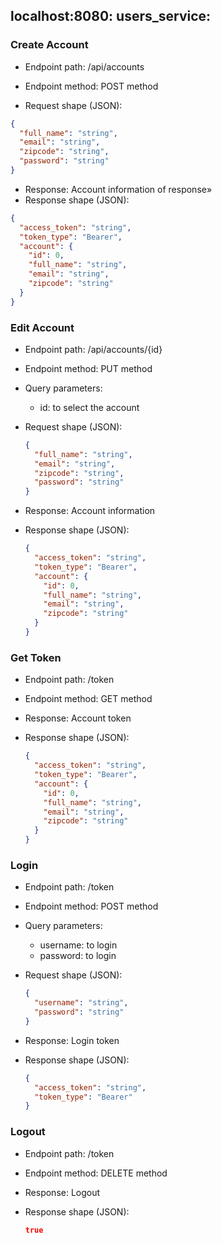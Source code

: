 ## localhost:8080: users_service:

### Create Account

- Endpoint path: /api/accounts
- Endpoint method: POST method

- Request shape (JSON):

```json
{
  "full_name": "string",
  "email": "string",
  "zipcode": "string",
  "password": "string"
}
```

- Response: Account information
  of response»
- Response shape (JSON):

```json
{
  "access_token": "string",
  "token_type": "Bearer",
  "account": {
    "id": 0,
    "full_name": "string",
    "email": "string",
    "zipcode": "string"
  }
}
```

### Edit Account

- Endpoint path: /api/accounts/{id}
- Endpoint method: PUT method
- Query parameters:

  - id: to select the account

- Request shape (JSON):

  ```json
  {
    "full_name": "string",
    "email": "string",
    "zipcode": "string",
    "password": "string"
  }
  ```

- Response: Account information
- Response shape (JSON):
  ```json
  {
    "access_token": "string",
    "token_type": "Bearer",
    "account": {
      "id": 0,
      "full_name": "string",
      "email": "string",
      "zipcode": "string"
    }
  }
  ```

### Get Token

- Endpoint path: /token
- Endpoint method: GET method

- Response: Account token
- Response shape (JSON):
  ```json
  {
    "access_token": "string",
    "token_type": "Bearer",
    "account": {
      "id": 0,
      "full_name": "string",
      "email": "string",
      "zipcode": "string"
    }
  }
  ```

### Login

- Endpoint path: /token
- Endpoint method: POST method
- Query parameters:

  - username: to login
  - password: to login

- Request shape (JSON):

  ```json
  {
    "username": "string",
    "password": "string"
  }
  ```

- Response: Login token
- Response shape (JSON):
  ```json
  {
    "access_token": "string",
    "token_type": "Bearer"
  }
  ```

### Logout

- Endpoint path: /token
- Endpoint method: DELETE method

- Response: Logout
- Response shape (JSON):
  ```json
  true
  ```
